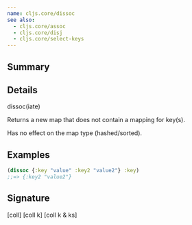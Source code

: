 ```yaml
---
name: cljs.core/dissoc
see also:
  - cljs.core/assoc
  - cljs.core/disj
  - cljs.core/select-keys
---
```


## Summary

## Details

dissoc(iate)

Returns a new map that does not contain a mapping for key(s).

Has no effect on the map type (hashed/sorted).

## Examples

```clj
(dissoc {:key "value" :key2 "value2"} :key)
;;=> {:key2 "value2"}
```

## Signature
[coll]
[coll k]
[coll k & ks]
